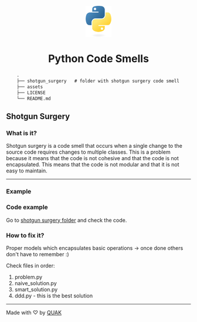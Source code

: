 
<p align="center">
    <img src="assets/python.png" width="70">
</p>

<h1 align="center">Python Code Smells</h1>

```text
    .
    ├── shotgun_surgery   # folder with shotgun surgery code smell
    ├── assets
    ├── LICENSE
    └── README.md
```

## Shotgun Surgery
### What is it?
Shotgun surgery is a code smell that occurs when a single change to the source code requires changes to multiple classes. This is a problem because it means that the code is not cohesive and that the code is not encapsulated. This means that the code is not modular and that it is not easy to maintain.

<hr />

### Example

### Code example
Go to [shotgun surgery folder](https://github.com/Walikuperek/Python-code-smells/tree/master/shotgun_surgery) and check the code.

### How to fix it?
Proper models which encapsulates basic operations -> once done others don't have to remember :)

Check files in order:
1. problem.py
2. naive_solution.py 
3. smart_solution.py
4. ddd.py - this is the best solution

<hr />

Made with ♡ by [QUAK](https://quak.com.pl/)
